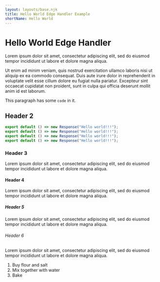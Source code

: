 ```yaml
---
layout: layouts/base.njk
title: Hello World Edge Handler Example
shortName: Hello World
---
```


# Hello World Edge Handler

Lorem ipsum dolor sit amet, consectetur adipiscing elit, sed do eiusmod tempor incididunt ut labore et dolore magna
aliqua.

Ut enim ad minim veniam, quis nostrud exercitation ullamco laboris nisi ut aliquip ex ea commodo consequat. Duis aute
irure dolor in reprehenderit in voluptate velit esse cillum dolore eu fugiat nulla pariatur. Excepteur sint occaecat
cupidatat non proident, sunt in culpa qui officia deserunt mollit anim id est laborum.

This paragraph has some `code` in it.

## Header 2

```js
export default () => new Response("Hello world!!!");
export default () => new Response("Hello world!!!");
export default () => new Response("Hello world!!!");
export default () => new Response("Hello world!!!");
```

### Header 3

Lorem ipsum dolor sit amet, consectetur adipiscing elit, sed do eiusmod tempor incididunt ut labore et dolore magna
aliqua.

#### Header 4

Lorem ipsum dolor sit amet, consectetur adipiscing elit, sed do eiusmod tempor incididunt ut labore et dolore magna
aliqua.

##### Header 5

Lorem ipsum dolor sit amet, consectetur adipiscing elit, sed do eiusmod tempor incididunt ut labore et dolore magna
aliqua.

###### Header 6

Lorem ipsum dolor sit amet, consectetur adipiscing elit, sed do eiusmod tempor incididunt ut labore et dolore magna
aliqua.

1. Buy flour and salt
1. Mix together with water
1. Bake
